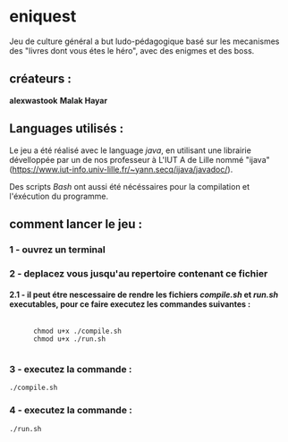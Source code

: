 # eniquest

  Jeu de culture général a but ludo-pédagogique basé sur les mecanismes des "livres dont vous étes le héro", avec des enigmes et des boss.

## créateurs :
  **alexwastook**
  **Malak Hayar**

## Languages utilisés : 

Le jeu a été réalisé avec le language *java*, en utilisant une librairie dévelloppée par un de nos professeur à L'IUT A de Lille nommé "ijava" (https://www.iut-info.univ-lille.fr/~yann.secq/ijava/javadoc/).

Des scripts *Bash* ont aussi été nécéssaires pour la compilation et l'éxécution du programme.  

## comment  lancer le jeu :

  ### 1 - ouvrez un terminal
  
  ### 2 - deplacez vous jusqu'au repertoire contenant ce fichier

  #### 2.1 - il peut étre nescessaire de rendre les fichiers *compile.sh* et *run.sh* executables, pour ce faire executez les commandes suivantes :

  <code>
      chmod u+x ./compile.sh
      chmod u+x ./run.sh
  </code>

  ### 3 - executez la commande : 
  
  <code>./compile.sh</code>
  
  ### 4 - executez la commande : 
  
  <code>./run.sh</code>

